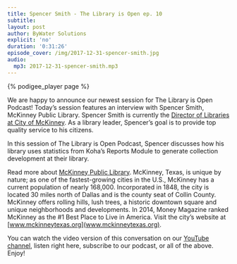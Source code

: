 ```yaml
---
title: Spencer Smith - The Library is Open ep. 10
subtitle:
layout: post
author: ByWater Solutions
explicit: 'no'
duration: '0:31:26'
episode_cover: /img/2017-12-31-spencer-smith.jpg
audio:
  mp3: 2017-12-31-spencer-smith.mp3 
---
```


{% podigee_player page %}

We are happy to announce our newest session for The Library is Open Podcast! Today’s session features an interview with Spencer Smith, McKinney Public Library. Spencer Smith is currently the [Director of Libraries at City of McKinney](https://mckinney.bywatersolutions.com/cgi-bin/koha/opac-main.pl). As a library leader, Spencer’s goal is to provide top quality service to his citizens.

In this session of The Library is Open Podcast, Spencer discusses how his library uses statistics from Koha’s Reports Module to generate collection development at their library.

Read more about [McKinney Public Library](https://www.mckinneytexas.org/116/Library). McKinney, Texas, is unique by nature; as one of the fastest-growing cities in the U.S., McKinney has a current population of nearly 168,000. Incorporated in 1848, the city is located 30 miles north of Dallas and is the county seat of Collin County. McKinney offers rolling hills, lush trees, a historic downtown square and unique neighborhoods and developments. In 2014, Money Magazine ranked McKinney as the #1 Best Place to Live in America. Visit the city’s website at [www.mckinneytexas.org](www.mckinneytexas.org).

You can watch the video version of this conversation on our [YouTube channel](https://www.youtube.com/playlist?list=PLV_OXyJ1D3Bi8zmgDWnaDz2d35FkC6j-v), listen right here, subscribe to our podcast, or all of the above. Enjoy!

